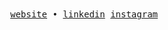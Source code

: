 <div align='center'>
  <samp>
    <a href='https://rogeliosamuel.com/' target="blank">website</a> •
    <a href='https://www.linkedin.com/in/rogelio-samuel-moreno-corrales/' target="blank">linkedin</a>
    <a href='https://www.instagram.com/sam_621_/' target="blank">instagram</a>
  </samp>
</div>
